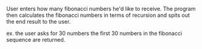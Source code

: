 User enters how many fibonacci numbers he'd like to receive. 
The program then calculates the fibonacci numbers in terms of recursion and spits out the end result to the user.

ex. the user asks for 30 numbers
the first 30 numbers in the fibonacci sequence are returned. 
